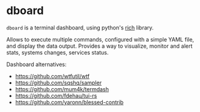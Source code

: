 # dboard

`dboard` is a terminal dashboard, using python's [rich](https://github.com/Textualize/rich) library.

Allows to execute multiple commands, configured with a simple YAML file, and display the data output.
Provides a way to visualize, monitor and alert stats, systems changes, services status.


Dashboard alternatives:
* https://github.com/wtfutil/wtf
* https://github.com/sqshq/sampler
* https://github.com/mum4k/termdash
* https://github.com/fdehau/tui-rs
* https://github.com/yaronn/blessed-contrib
